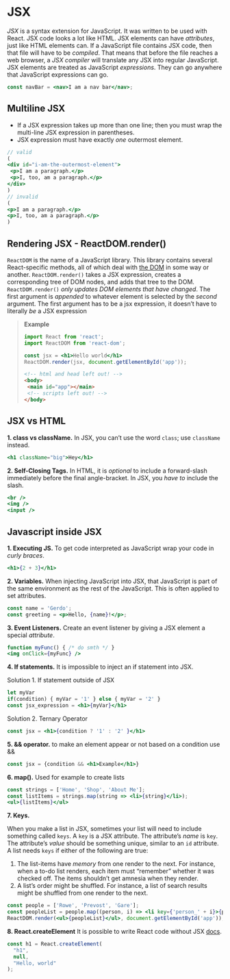 # JSX

*JSX* is a syntax extension for JavaScript. It was written to be used with React. JSX code looks a lot like HTML. JSX elements can have *attributes*, just like HTML elements can. If a JavaScript file contains JSX code, then that file will have to be *compiled*. That means that before the file reaches a web browser, a *JSX compiler* will translate any JSX into regular JavaScript. JSX elements are treated as JavaScript *expressions*. They can go anywhere that JavaScript expressions can go.

```jsx
const navBar = <nav>I am a nav bar</nav>;
```

## Multiline JSX

- If a JSX expression takes up more than one line; then you must wrap the multi-line JSX expression in parentheses.
- JSX expression must have exactly *one* outermost element.

```jsx
// valid
(
<div id="i-am-the-outermost-element">
 <p>I am a paragraph.</p>
 <p>I, too, am a paragraph.</p>
</div>
)
// invalid
(
<p>I am a paragraph.</p> 
<p>I, too, am a paragraph.</p>
)
```

## Rendering JSX - ReactDOM.render()

`ReactDOM` is the name of a JavaScript library. This library contains several React-specific methods, all of which deal with [the DOM](http://www.w3schools.com/js/js_htmldom.asp) in some way or another. `ReactDOM.render()` takes a JSX expression, creates a corresponding tree of DOM nodes, and adds that tree to the DOM. `ReactDOM.render()` *only updates DOM elements that have changed*. The first argument is *appended* to whatever element is selected by the *second* argument. The first argument has to be a jsx expression, it doesn’t have to literally *be* a JSX expression

> **Example**
>
> ```jsx
> import React from 'react';
> import ReactDOM from 'react-dom';
> 
> const jsx = <h1>Hello world</h1>
> ReactDOM.render(jsx, document.getElementById('app'));
> ```
>
> ```html
> <!-- html and head left out! -->
> <body>
>  <main id="app"></main>
>  <!-- scripts left out! -->
> </body>
> ```

## JSX vs HTML

**1. class vs className.** In JSX, you can’t use the word `class`; use `className` instead.
```jsx
<h1 className="big">Hey</h1>
```
**2. Self-Closing Tags.** In HTML, it is *optional* to include a forward-slash immediately before the final angle-bracket. In JSX, you *have to* include the slash.
```jsx
<br />
<img />
<input />
```

## Javascript inside JSX

**1. Executing JS.** To get code interpreted as JavaScript wrap your code in *curly braces*.
```jsx
<h1>{2 + 3}</h1>
```

**2. Variables.** When injecting JavaScript into JSX, that JavaScript is part of the same environment as the rest of the JavaScript. This is often applied to set attributes.

```jsx
const name = 'Gerdo';
const greeting = <p>Hello, {name}!</p>;
```

**3. Event Listeners.** Create an event listener by giving a JSX element a special *attribute*.

```jsx
function myFunc() { /* do smth */ }
<img onClick={myFunc} />
```

**4. If statements.** It is impossible to inject an if statement into JSX.

Solution 1. If statement outside of JSX

```jsx
let myVar
if(condition) { myVar = '1' } else { myVar = '2' }
const jsx_expression = <h1>{myVar}</h1>
```

Solution 2. Ternary Operator

```jsx
const jsx = <h1>{condition ? '1' : '2' }</h1>
```

**5. && operator.** to make an element appear or not based on a condition use &&

```jsx
const jsx = {condition && <h1>Example</h1>}
```

**6. map().** Used for example to create lists

```jsx
const strings = ['Home', 'Shop', 'About Me'];
const listItems = strings.map(string => <li>{string}</li>);
<ul>{listItems}</ul>
```

**7. Keys.**

When you make a list in JSX, sometimes your list will need to include something called `keys`. A `key` is a JSX attribute. The attribute’s *name* is `key`. The attribute’s *value* should be something unique, similar to an `id` attribute.
A list needs `keys` if either of the following are true:

 1. The list-items have *memory* from one render to the next. For instance, when a to-do list renders, each item must “remember” whether it was checked off. The items shouldn’t get amnesia when they render.
 2. A list’s order might be shuffled. For instance, a list of search results might be shuffled from one render to the next.
 ```jsx
 const people = ['Rowe', 'Prevost', 'Gare'];
 const peopleList = people.map((person, i) => <li key={'person_' + i}>{person}</li> );
 ReactDOM.render(<ul>{peopleList}</ul>, document.getElementById('app'));
 ```

**8. React.createElement**  It is possible to write React code without JSX [docs](https://reactjs.org/docs/react-api.html#react.createelement).

```jsx
const h1 = React.createElement(
  "h1",
  null,
  "Hello, world"
);
```

